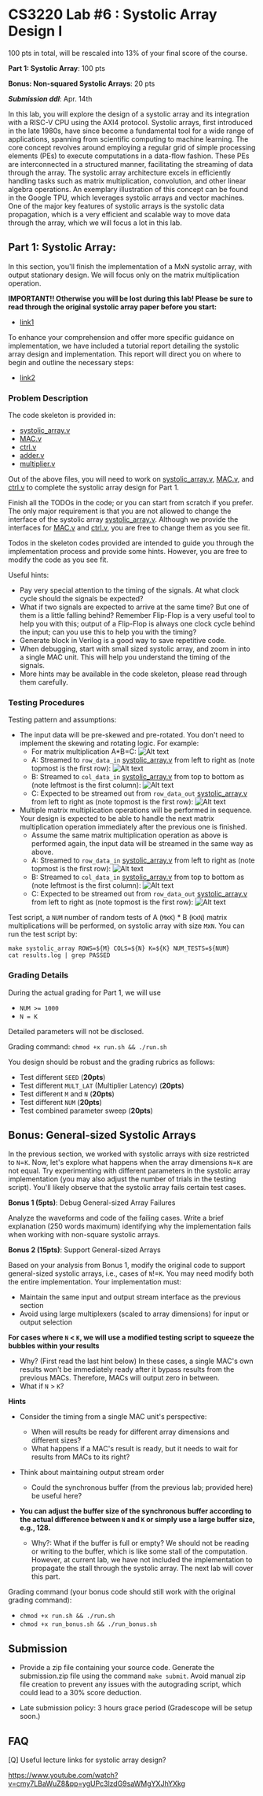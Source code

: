 # CS3220 Lab #6 : Systolic Array Design I

100 pts in total, will be rescaled into 13% of your final score of the course.  

**Part 1: Systolic Array**: 100 pts

**Bonus: Non-squared Systolic Arrays**: 20 pts

***Submission ddl***: Apr. 14th

In this lab, you will explore the design of a systolic array and its integration with a RISC-V CPU using the AXI4 protocol. Systolic arrays, first introduced in the late 1980s, have since become a fundamental tool for a wide range of applications, spanning from scientific computing to machine learning. The core concept revolves around employing a regular grid of simple processing elements (PEs) to execute computations in a data-flow fashion. These PEs are interconnected in a structured manner, facilitating the streaming of data through the array. The systolic array architecture excels in efficiently handling tasks such as matrix multiplication, convolution, and other linear algebra operations. An exemplary illustration of this concept can be found in the Google TPU, which leverages systolic arrays and vector machines. One of the major key features of systolic arrays is the systolic data propagation, which is a very efficient and scalable way to move data through the array, which we will focus a lot in this lab.

## Part 1: Systolic Array:

In this section, you'll finish the implementation of a MxN systolic array, with output stationary design. We will focus only on the matrix multiplication operation. 

**IMPORTANT!! Otherwise you will be lost during this lab! Please be sure to read through the original systolic array paper before you start:** 

- [link1](https://www.princeton.edu/~kung/papers_pdf/New%20Folder/VLSI%20Array%20Processors.pdf) 

To enhance your comprehension and offer more specific guidance on implementation, we have included a tutorial report detailing the systolic array design and implementation. This report will direct you on where to begin and outline the necessary steps:
- [link2](CS3220_systolic_array_luke_zhang.pdf)



### Problem Description


The code skeleton is provided in: 
- [systolic_array.v](systolic_array.v)
- [MAC.v](MAC.v)
- [ctrl.v](ctrl.v)
- [adder.v](adder.v)
- [multiplier.v](multiplier.v)


Out of the above files, you will need to work on [systolic_array.v](systolic_array.v), [MAC.v](MAC.v), and [ctrl.v](ctrl.v) to complete the systolic array design for Part 1.


Finish all the TODOs in the code; or you can start from scratch if you prefer. The only major requirement is that you are not allowed to change the interface of the systolic array [systolic_array.v](systolic_array.v). Although we provide the interfaces for [MAC.v](MAC.v) and [ctrl.v](ctrl.v), you are free to change them as you see fit.

Todos in the skeleton codes provided are intended to guide you through the implementation process and provide some hints. However, you are free to modify the code as you see fit.



Useful hints:
- Pay very special attention to the timing of the signals. At what clock cycle should the signals be expected?
- What if two signals are expected to arrive at the same time? But one of them is a little falling behind? Remember Flip-Flop is a very useful tool to help you with this; output of a Flip-Flop is always one clock cycle behind the input; can you use this to help you with the timing?
- Generate block in Verilog is a good way to save repetitive code.
- When debugging, start with small sized systolic array, and zoom in into a single MAC unit. This will help you understand the timing of the signals.
- More hints may be available in the code skeleton, please read through them carefully.


### Testing Procedures

Testing pattern and assumptions:
- The input data will be pre-skewed and pre-rotated. You don't need to implement the skewing and rotating logic. For example:
    - For matrix multiplication A*B=C: 
![Alt text](imgs/m1.png)
    - A: Streamed to ```row_data_in``` [systolic_array.v](systolic_array.v) from left to right as (note topmost is the first row): ![Alt text](imgs/m2.png)
    - B: Streamed to ```col_data_in``` [systolic_array.v](systolic_array.v) from top to bottom as (note leftmost is the first column): ![Alt text](imgs/m3.png)
    - C: Expected to be streamed out from ```row_data_out``` [systolic_array.v](systolic_array.v) from left to right as (note topmost is the first row): ![Alt text](imgs/m4.png)
- Multiple matrix multiplication operations will be performed in sequence. Your design is expected to be able to handle the next matrix multiplication operation immediately after the previous one is finished.
    - Assume the same matrix multiplication operation as above is performed again, the input data will be streamed in the same way as above.
    - A: Streamed to ```row_data_in``` [systolic_array.v](systolic_array.v) from left to right as (note topmost is the first row): ![Alt text](imgs/m5.png)
    - B: Streamed to ```col_data_in``` [systolic_array.v](systolic_array.v) from top to bottom as (note leftmost is the first column): ![Alt text](imgs/m6.png)
    - C: Expected to be streamed out from ```row_data_out``` [systolic_array.v](systolic_array.v) from left to right as (note topmost is the first row): ![Alt text](imgs/m7.png)

Test script, a `NUM` number of random tests of A (`M`x`K`) * B (`K`x`N`) matrix multiplications will be performed, on systolic array with size `M`x`N`. You can run the test script by:

```
make systolic_array ROWS=${M} COLS=${N} K=${K} NUM_TESTS=${NUM}
cat results.log | grep PASSED 
```


### Grading Details

During the actual grading for Part 1, we will use 
- `NUM >= 1000`
- `N = K`

Detailed parameters will not be disclosed.


Grading command: `chmod +x run.sh && ./run.sh`

You design should be robust and the grading rubrics as follows:
- Test different `SEED` (**20pts**)
- Test different `MULT_LAT` (Multiplier Latency) (**20pts**)
- Test different `M` and `N` (**20pts**)
- Test different `NUM` (**20pts**)
- Test combined parameter sweep (**20pts**)


## Bonus: General-sized Systolic Arrays

In the previous section, we worked with systolic arrays with size restricted to `N`=`K`. Now, let's explore what happens when the array dimensions `N`=`K` are not equal. Try experimenting with different parameters in the systolic array implementation (you may also adjust the number of trials in the testing script). You'll likely observe that the systolic array fails certain test cases.

**Bonus 1 (5pts)**: Debug General-sized Array Failures

Analyze the waveforms and code of the failing cases. Write a brief explanation (250 words maximum) identifying why the implementation fails when working with non-square systolic arrays.

**Bonus 2 (15pts)**: Support General-sized Arrays

Based on your analysis from Bonus 1, modify the original code to support general-sized systolic arrays, i.e., cases of `N`!=`K`.  You may need modify both the entire implementation. Your implementation must:

- Maintain the same input and output stream interface as the previous section
- Avoid using large multiplexers (scaled to array dimensions) for input or output selection


**For cases where `N` < `K`, we will use a modified testing script to squeeze the bubbles within your results**
- Why? (First read the last hint below) In these cases, a single MAC's own results won't be immediately ready after it bypass results from the previous MACs. Therefore, MACs will output zero in between.
- What if `N` > `K`? 


**Hints**
- Consider the timing from a single MAC unit's perspective:
    - When will results be ready for different array dimensions and different sizes?
    - What happens if a MAC's result is ready, but it needs to wait for results from MACs to its right?

- Think about maintaining output stream order
    - Could the synchronous buffer (from the previous lab; provided here) be useful here?

- **You can adjust the buffer size of the synchronous buffer according to the actual difference between `N` and `K` or simply use a large buffer size, e.g., 128.**
    - Why?: What if the buffer is full or empty? We should not be reading or writing to the buffer, which is like some stall of the computation. However, at current lab, we have not included the implementation to propagate the stall through the systolic array. The next lab will cover this part.


Grading command (your bonus code should still work with the original grading command): 
- `chmod +x run.sh && ./run.sh`
- `chmod +x run_bonus.sh && ./run_bonus.sh`

## Submission

+ Provide a zip file containing your source code. Generate the submission.zip file using the command `make submit`. Avoid manual zip file creation to prevent any issues with the autograding script, which could lead to a 30% score deduction.
* Late submission policy: 3 hours grace period  (Gradescope will be setup soon.)




## FAQ 
[Q] Useful lecture links for systolic array design?

https://www.youtube.com/watch?v=cmy7LBaWuZ8&pp=ygUPc3lzdG9saWMgYXJhYXkg 

